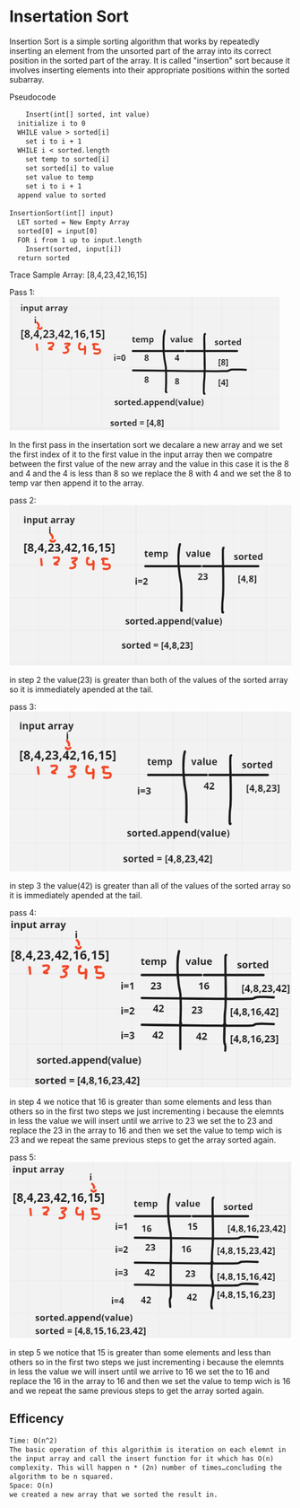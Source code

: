 # Insertation Sort

Insertion Sort is a simple sorting algorithm that works by repeatedly inserting an element from the unsorted part of the array into its correct position in the sorted part of the array. It is called "insertion" sort because it involves inserting elements into their appropriate positions within the sorted subarray.

Pseudocode
```
    Insert(int[] sorted, int value)
  initialize i to 0
  WHILE value > sorted[i]
    set i to i + 1
  WHILE i < sorted.length
    set temp to sorted[i]
    set sorted[i] to value
    set value to temp
    set i to i + 1
  append value to sorted

InsertionSort(int[] input)
  LET sorted = New Empty Array
  sorted[0] = input[0]
  FOR i from 1 up to input.length
    Insert(sorted, input[i])
  return sorted
```

Trace
Sample Array: [8,4,23,42,16,15]

Pass 1:
![first_pass](1.png)

In the first pass in the insertation sort we decalare a new array and we set the first index of it to the first value in the input array then we compatre between the first value of the new array and the value in this case it is the 8 and 4 and the 4 is less than 8 so we replace the 8 with 4 and we set the 8 to temp var then append it to the array.

pass 2:
![second_pass](2.png)

in step 2 the value(23) is greater than both of the values of the sorted array so it is immediately apended at the tail.

pass 3:
![third_pass](3.png)

in step 3 the value(42) is greater than all of the values of the sorted array so it is immediately apended at the tail.

pass 4:
![forth_pass](4.png)

in step 4 we notice that 16 is greater than some elements and less than others so in the first two steps we just incrementing i because the elemnts in less the value we will insert until we arrive to 23 we set the to 23 and replace the 23 in the array to 16 and then we set the value to temp wich is 23 and we repeat the same previous steps to get the array sorted again.

pass 5:
![fifth_pass](image.png)

in step 5 we notice that 15 is greater than some elements and less than others so in the first two steps we just incrementing i because the elemnts in less the value we will insert until we arrive to 16 we set the to 16 and replace the 16 in the array to 16 and then we set the value to temp wich is 16 and we repeat the same previous steps to get the array sorted again.

## Efficency

    Time: O(n^2)
    The basic operation of this algorithim is iteration on each elemnt in the input array and call the insert function for it which has O(n) complexity. This will happen n * (2n) number of times…concluding the algorithm to be n squared.
    Space: O(n)
    we created a new array that we sorted the result in.